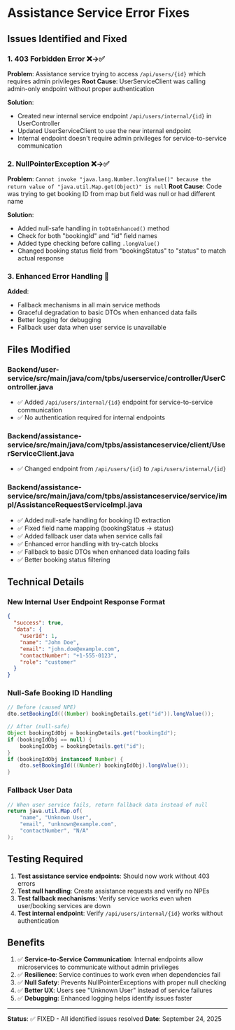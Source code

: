 # Assistance Service Error Fixes

## Issues Identified and Fixed

### 1. **403 Forbidden Error** ❌→✅
**Problem**: Assistance service trying to access `/api/users/{id}` which requires admin privileges
**Root Cause**: UserServiceClient was calling admin-only endpoint without proper authentication

**Solution**: 
- Created new internal service endpoint `/api/users/internal/{id}` in UserController
- Updated UserServiceClient to use the new internal endpoint
- Internal endpoint doesn't require admin privileges for service-to-service communication

### 2. **NullPointerException** ❌→✅
**Problem**: `Cannot invoke "java.lang.Number.longValue()" because the return value of "java.util.Map.get(Object)" is null`
**Root Cause**: Code was trying to get booking ID from map but field was null or had different name

**Solution**: 
- Added null-safe handling in `toDtoEnhanced()` method
- Check for both "bookingId" and "id" field names
- Added type checking before calling `.longValue()`
- Changed booking status field from "bookingStatus" to "status" to match actual response

### 3. **Enhanced Error Handling** 🔧
**Added**: 
- Fallback mechanisms in all main service methods
- Graceful degradation to basic DTOs when enhanced data fails
- Better logging for debugging
- Fallback user data when user service is unavailable

## Files Modified

### Backend/user-service/src/main/java/com/tpbs/userservice/controller/UserController.java
- ✅ Added `/api/users/internal/{id}` endpoint for service-to-service communication
- ✅ No authentication required for internal endpoints

### Backend/assistance-service/src/main/java/com/tpbs/assistanceservice/client/UserServiceClient.java  
- ✅ Changed endpoint from `/api/users/{id}` to `/api/users/internal/{id}`

### Backend/assistance-service/src/main/java/com/tpbs/assistanceservice/service/impl/AssistanceRequestServiceImpl.java
- ✅ Added null-safe handling for booking ID extraction
- ✅ Fixed field name mapping (bookingStatus → status)
- ✅ Added fallback user data when service calls fail
- ✅ Enhanced error handling with try-catch blocks
- ✅ Fallback to basic DTOs when enhanced data loading fails
- ✅ Better booking status filtering

## Technical Details

### New Internal User Endpoint Response Format
```json
{
  "success": true,
  "data": {
    "userId": 1,
    "name": "John Doe",
    "email": "john.doe@example.com", 
    "contactNumber": "+1-555-0123",
    "role": "customer"
  }
}
```

### Null-Safe Booking ID Handling
```java
// Before (caused NPE)
dto.setBookingId(((Number) bookingDetails.get("id")).longValue());

// After (null-safe)
Object bookingIdObj = bookingDetails.get("bookingId");
if (bookingIdObj == null) {
    bookingIdObj = bookingDetails.get("id");  
}
if (bookingIdObj instanceof Number) {
    dto.setBookingId(((Number) bookingIdObj).longValue());
}
```

### Fallback User Data
```java
// When user service fails, return fallback data instead of null
return java.util.Map.of(
    "name", "Unknown User",
    "email", "unknown@example.com", 
    "contactNumber", "N/A"
);
```

## Testing Required

1. **Test assistance service endpoints**: Should now work without 403 errors
2. **Test null handling**: Create assistance requests and verify no NPEs
3. **Test fallback mechanisms**: Verify service works even when user/booking services are down
4. **Test internal endpoint**: Verify `/api/users/internal/{id}` works without authentication

## Benefits

1. ✅ **Service-to-Service Communication**: Internal endpoints allow microservices to communicate without admin privileges
2. ✅ **Resilience**: Service continues to work even when dependencies fail
3. ✅ **Null Safety**: Prevents NullPointerExceptions with proper null checking
4. ✅ **Better UX**: Users see "Unknown User" instead of service failures
5. ✅ **Debugging**: Enhanced logging helps identify issues faster

---
**Status**: ✅ FIXED - All identified issues resolved
**Date**: September 24, 2025
